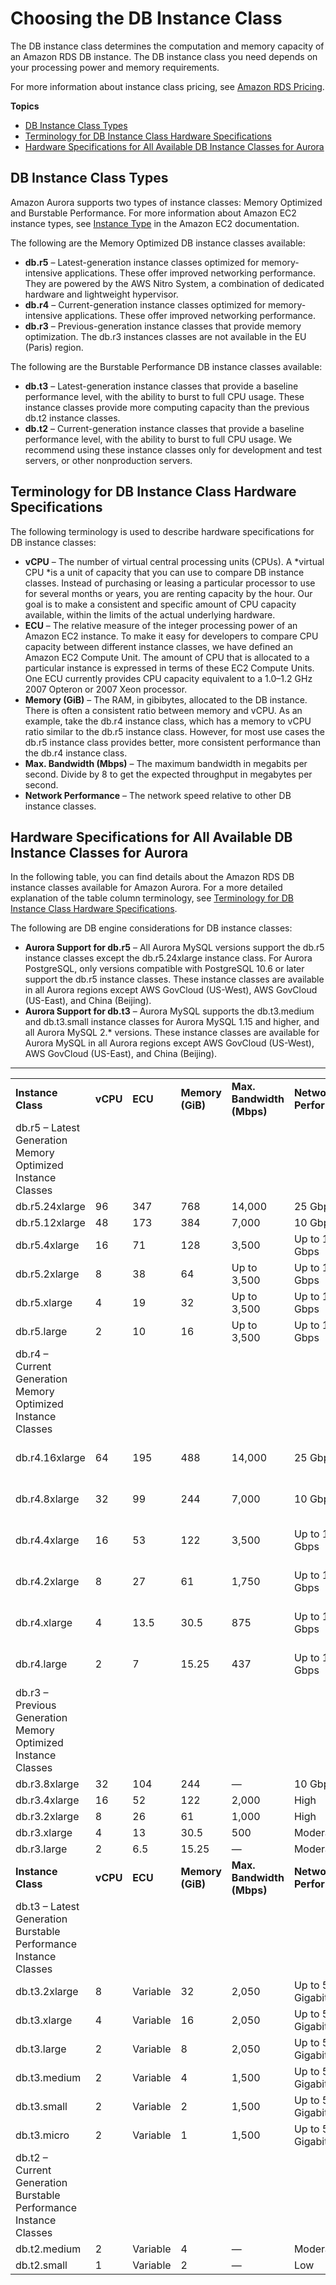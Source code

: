 # Choosing the DB Instance Class<a name="Concepts.DBInstanceClass"></a>

The DB instance class determines the computation and memory capacity of an Amazon RDS DB instance\. The DB instance class you need depends on your processing power and memory requirements\. 

For more information about instance class pricing, see [Amazon RDS Pricing](https://aws.amazon.com/rds/pricing/)\. 

**Topics**
+ [DB Instance Class Types](#Concepts.DBInstanceClass.Types)
+ [Terminology for DB Instance Class Hardware Specifications](#Concepts.DBInstanceClass.Terminology)
+ [Hardware Specifications for All Available DB Instance Classes for Aurora](#Concepts.DBInstanceClass.SummaryAurora)

## DB Instance Class Types<a name="Concepts.DBInstanceClass.Types"></a>

Amazon Aurora supports two types of instance classes: Memory Optimized and Burstable Performance\. For more information about Amazon EC2 instance types, see [Instance Type](https://docs.aws.amazon.com/AWSEC2/latest/UserGuide/instance-types.html) in the Amazon EC2 documentation\. 

The following are the Memory Optimized DB instance classes available:
+ **db\.r5** – Latest\-generation instance classes optimized for memory\-intensive applications\. These offer improved networking performance\. They are powered by the AWS Nitro System, a combination of dedicated hardware and lightweight hypervisor\.
+ **db\.r4** – Current\-generation instance classes optimized for memory\-intensive applications\. These offer improved networking performance\.
+ **db\.r3** – Previous\-generation instance classes that provide memory optimization\. The db\.r3 instances classes are not available in the EU \(Paris\) region\. 

The following are the Burstable Performance DB instance classes available:
+ **db\.t3** – Latest\-generation instance classes that provide a baseline performance level, with the ability to burst to full CPU usage\. These instance classes provide more computing capacity than the previous db\.t2 instance classes\. 
+ **db\.t2** – Current\-generation instance classes that provide a baseline performance level, with the ability to burst to full CPU usage\. We recommend using these instance classes only for development and test servers, or other nonproduction servers\. 

## Terminology for DB Instance Class Hardware Specifications<a name="Concepts.DBInstanceClass.Terminology"></a>

The following terminology is used to describe hardware specifications for DB instance classes:
+ **vCPU** – The number of virtual central processing units \(CPUs\)\. A *virtual CPU *is a unit of capacity that you can use to compare DB instance classes\. Instead of purchasing or leasing a particular processor to use for several months or years, you are renting capacity by the hour\. Our goal is to make a consistent and specific amount of CPU capacity available, within the limits of the actual underlying hardware\. 
+ **ECU** – The relative measure of the integer processing power of an Amazon EC2 instance\. To make it easy for developers to compare CPU capacity between different instance classes, we have defined an Amazon EC2 Compute Unit\. The amount of CPU that is allocated to a particular instance is expressed in terms of these EC2 Compute Units\. One ECU currently provides CPU capacity equivalent to a 1\.0–1\.2 GHz 2007 Opteron or 2007 Xeon processor\. 
+ **Memory \(GiB\)** – The RAM, in gibibytes, allocated to the DB instance\. There is often a consistent ratio between memory and vCPU\. As an example, take the db\.r4 instance class, which has a memory to vCPU ratio similar to the db\.r5 instance class\. However, for most use cases the db\.r5 instance class provides better, more consistent performance than the db\.r4 instance class\. 
+ **Max\. Bandwidth \(Mbps\)** – The maximum bandwidth in megabits per second\. Divide by 8 to get the expected throughput in megabytes per second\. 
+ **Network Performance** – The network speed relative to other DB instance classes\. 

## Hardware Specifications for All Available DB Instance Classes for Aurora<a name="Concepts.DBInstanceClass.SummaryAurora"></a>

In the following table, you can find details about the Amazon RDS DB instance classes available for Amazon Aurora\. For a more detailed explanation of the table column terminology, see [Terminology for DB Instance Class Hardware Specifications](#Concepts.DBInstanceClass.Terminology)\. 

The following are DB engine considerations for DB instance classes:
+ **Aurora Support for db\.r5** – All Aurora MySQL versions support the db\.r5 instance classes except the db\.r5\.24xlarge instance class\. For Aurora PostgreSQL, only versions compatible with PostgreSQL 10\.6 or later support the db\.r5 instance classes\. These instance classes are available in all Aurora regions except AWS GovCloud \(US\-West\), AWS GovCloud \(US\-East\), and China \(Beijing\)\. 
+ **Aurora Support for db\.t3** – Aurora MySQL supports the db\.t3\.medium and db\.t3\.small instance classes for Aurora MySQL 1\.15 and higher, and all Aurora MySQL 2\.\* versions\. These instance classes are available for Aurora MySQL in all Aurora regions except AWS GovCloud \(US\-West\), AWS GovCloud \(US\-East\), and China \(Beijing\)\. 


****  

|  |  |  |  |  |  |  |  | 
| --- |--- |--- |--- |--- |--- |--- |--- |
| **Instance Class** | **vCPU** | **ECU** | **Memory \(GiB\)** | **Max\. Bandwidth \(Mbps\)** | **Network Performance** | **Aurora MySQL** | **Aurora PostgreSQL** | 
| db\.r5 – Latest Generation Memory Optimized Instance Classes | 
| db\.r5\.24xlarge | 96 | 347 | 768 | 14,000 | 25 Gbps | No | Yes | 
| db\.r5\.12xlarge | 48 | 173 | 384 | 7,000 | 10 Gbps | Yes | Yes | 
| db\.r5\.4xlarge | 16 | 71 | 128 | 3,500 | Up to 10 Gbps | Yes | Yes | 
| db\.r5\.2xlarge | 8 | 38 | 64 | Up to 3,500 | Up to 10 Gbps | Yes | Yes | 
| db\.r5\.xlarge | 4 | 19 | 32 | Up to 3,500 | Up to 10 Gbps | Yes | Yes | 
| db\.r5\.large | 2 | 10 | 16 | Up to 3,500 | Up to 10 Gbps | Yes | Yes | 
| db\.r4 – Current Generation Memory Optimized Instance Classes | 
| db\.r4\.16xlarge | 64 | 195 | 488 | 14,000 | 25 Gbps | 1\.14\.4 and later | Yes | 
| db\.r4\.8xlarge | 32 | 99 | 244 | 7,000 | 10 Gbps | 1\.14\.4 and later | Yes | 
| db\.r4\.4xlarge | 16 | 53 | 122 | 3,500 | Up to 10 Gbps | 1\.14\.4 and later | Yes | 
| db\.r4\.2xlarge | 8 | 27 | 61 | 1,750 | Up to 10 Gbps | 1\.14\.4 and later | Yes | 
| db\.r4\.xlarge | 4 | 13\.5 | 30\.5 | 875 | Up to 10 Gbps | 1\.14\.4 and later | Yes | 
| db\.r4\.large | 2 | 7 | 15\.25 | 437 | Up to 10 Gbps | 1\.14\.4 and later | Yes | 
| db\.r3 – Previous Generation Memory Optimized Instance Classes | 
| db\.r3\.8xlarge | 32 | 104 | 244 | — | 10 Gbps | Yes | No | 
| db\.r3\.4xlarge | 16 | 52 | 122 | 2,000 | High | Yes | No | 
| db\.r3\.2xlarge | 8 | 26 | 61 | 1,000 | High | Yes | No | 
| db\.r3\.xlarge | 4 | 13 | 30\.5 | 500 | Moderate | Yes | No | 
| db\.r3\.large | 2 | 6\.5 | 15\.25 | — | Moderate | Yes | No | 
| **Instance Class** | **vCPU** | **ECU** | **Memory \(GiB\)** | **Max\. Bandwidth \(Mbps\)** | **Network Performance** | **Aurora MySQL** | **Aurora PostgreSQL** | 
| db\.t3 – Latest Generation Burstable Performance Instance Classes | 
| db\.t3\.2xlarge | 8 | Variable | 32 | 2,050 | Up to 5 Gigabit | No | No | 
| db\.t3\.xlarge | 4 | Variable | 16 | 2,050 | Up to 5 Gigabit | No | No | 
| db\.t3\.large | 2 | Variable | 8 | 2,050 | Up to 5 Gigabit | No | No | 
| db\.t3\.medium | 2 | Variable | 4 | 1,500 | Up to 5 Gigabit | Yes | Yes | 
| db\.t3\.small | 2 | Variable | 2 | 1,500 | Up to 5 Gigabit | Yes | No | 
| db\.t3\.micro | 2 | Variable | 1 | 1,500 | Up to 5 Gigabit | No | No | 
| db\.t2 – Current Generation Burstable Performance Instance Classes | 
| db\.t2\.medium | 2 | Variable | 4 | — | Moderate | Yes | No | 
| db\.t2\.small | 1 | Variable | 2 | — | Low | Yes | No | 
